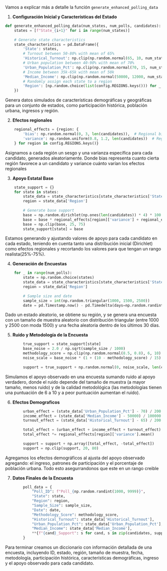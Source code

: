 Vamos a explicar más a detalle la función  `generate_enhanced_polling_data` 
1. **Configuración Inicial y Características del Estado**
```python
def generate_enhanced_polling_data(num_states, num_polls, candidates):
    states = [f"State_{i+1}" for i in range(num_states)]
    
    # Generate state characteristics
    state_characteristics = pd.DataFrame({
        'State': states,
        # Turnout between 50-80% with mean of 65%
        'Historical_Turnout': np.clip(np.random.normal(65, 10, num_states), 50, 80),
        # Urban population between 40-90% with mean of 70%
        'Urban_Population_Pct': np.clip(np.random.normal(70, 15, num_states), 40, 90),
        # Income between 35k-65k with mean of 50k
        'Median_Income': np.clip(np.random.normal(50000, 12000, num_states), 35000, 65000),
        # Randomly assign each state to a region
        'Region': [np.random.choice(list(config.REGIONS.keys())) for _ in range(num_states)]
    })
```
Genera datos simulados de características demográficas y geográficas para un conjunto de estados, como participación histórica, población urbana, ingresos y región.

2. **Efectos regionales**
```python
    regional_effects = {region: {
        'bias': np.random.normal(0, 3, len(candidates)),  # Regional bias
        'variance': np.random.uniform(0.8, 1.2, len(candidates))  # Regional variance
    } for region in config.REGIONS.keys()}
```

Asignamos a cada región un sesgo y una varianza específica para cada candidato, generados aleatoriamente. Donde bias representa cuanto cierta región favorece a un candidato y variance cuánto varían los efectos regionales

3. **Apoyo Estatal Base**
```python
    state_support = {}
    for state in states:
        state_data = state_characteristics[state_characteristics['State'] == state].iloc[0]
        region = state_data['Region']
        
        # Generate base support
        base = np.random.dirichlet(np.ones(len(candidates)) * 4) * 100
        base = base * regional_effects[region]['variance'] + regional_effects[region]['bias']
        base = np.clip(base, 25, 75)
        state_support[state] = base
```

Estamos generando y ajustando valores de apoyo para cada candidato en cada estado, teniendo en cuenta tanto una distribución inicial (Dirichlet) como efectos regionales y recortando los valores para que tengan un rango realista(25%-75%).

4. **Generación de Encuestas**
```python
    for _ in range(num_polls):
        state = np.random.choice(states)
        state_data = state_characteristics[state_characteristics['State'] == state].iloc[0]
        region = state_data['Region']
        
        # Sample size and date
        sample_size = int(np.random.triangular(1000, 1500, 2500))
        date = pd.Timestamp.now() - pd.Timedelta(days=np.random.randint(0, 30))
```

Dado un estado aleatorio, se obtiene su región, y se genera una encuesta con un tamaño de muestra aleatorio con distribución triangular (entre 1000 y 2500 con moda 1500) y una fecha aleatoria dentro de los últimos 30 días.

5. **Ruido y Metodología de la Encuesta**
```python
        true_support = state_support[state]
        base_noise = 2.0 / np.sqrt(sample_size / 1000)
        methodology_score = np.clip(np.random.normal(8.5, 0.8), 6, 10)
        noise_scale = base_noise * (1 + (10 - methodology_score) / 15)
        
        support = true_support + np.random.normal(0, noise_scale, len(candidates))
```

Simulamos el apoyo observado en una encuesta sumando ruido al apoyo verdadero, donde el ruido depende del tamaño de muestra (a mayor tamaño, menos ruido) y de la calidad metodológica (las metodologías tienen una puntuación de 6 a 10 y a peor puntuación aumentan el ruido).

6. **Efectos Demograficos**
```python
        urban_effect = (state_data['Urban_Population_Pct'] - 70) / 200
        income_effect = (state_data['Median_Income'] - 50000) / 100000
        turnout_effect = (state_data['Historical_Turnout'] - 65) / 200
        
        total_effect = (urban_effect + income_effect + turnout_effect) * 2
        total_effect *= regional_effects[region]['variance'].mean()
        
        support = support + np.array([total_effect, -total_effect])
        support = np.clip(support, 20, 80)
```

Agregamos los efectos demográficos al ajusta del apoyo observado agregando: el ingreso, patrones de participación y el porcentaje de población urbana. Todo esto asegurrandonos que este en un rango creible 

7. **Datos Finales de la Encuesta**
```python
        poll_data = {
            "Poll_ID": f"Poll_{np.random.randint(1000, 9999)}",
            "State": state,
            "Region": region,
            "Sample_Size": sample_size,
            "Date": date,
            "Methodology_Score": methodology_score,
            "Historical_Turnout": state_data['Historical_Turnout'],
            "Urban_Population_Pct": state_data['Urban_Population_Pct'],
            "Median_Income": state_data['Median_Income'],
            **{f"{cand}_Support": s for cand, s in zip(candidates, support)}
        }
```

Para terminar creamos un diccionario con información detallada de una encuesta, incluyendo ID, estado, región, tamaño de muestra, fecha, metodología, participación histórica, características demográficas, ingreso y el apoyo observado para cada candidato.

